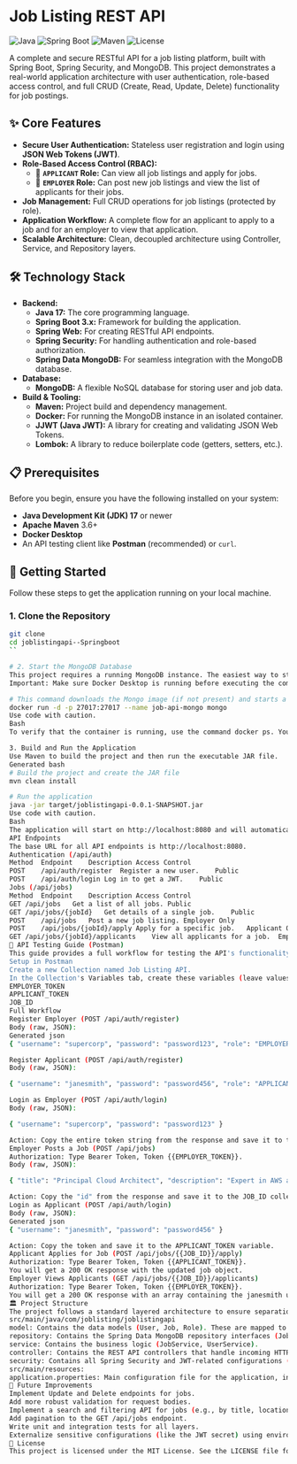 
# Job Listing REST API

![Java](https://img.shields.io/badge/Java-17-blue)
![Spring Boot](https://img.shields.io/badge/Spring_Boot-3.2.5-brightgreen)
![Maven](https://img.shields.io/badge/build-maven-red)
![License](https://img.shields.io/badge/license-MIT-lightgrey)

A complete and secure RESTful API for a job listing platform, built with Spring Boot, Spring Security, and MongoDB. This project demonstrates a real-world application architecture with user authentication, role-based access control, and full CRUD (Create, Read, Update, Delete) functionality for job postings.

## ✨ Core Features

-   **Secure User Authentication:** Stateless user registration and login using **JSON Web Tokens (JWT)**.
-   **Role-Based Access Control (RBAC):**
    -   👤 **`APPLICANT` Role:** Can view all job listings and apply for jobs.
    -   🏢 **`EMPLOYER` Role:** Can post new job listings and view the list of applicants for their jobs.
-   **Job Management:** Full CRUD operations for job listings (protected by role).
-   **Application Workflow:** A complete flow for an applicant to apply to a job and for an employer to view that application.
-   **Scalable Architecture:** Clean, decoupled architecture using Controller, Service, and Repository layers.

## 🛠️ Technology Stack

-   **Backend:**
    -   **Java 17:** The core programming language.
    -   **Spring Boot 3.x:** Framework for building the application.
    -   **Spring Web:** For creating RESTful API endpoints.
    -   **Spring Security:** For handling authentication and role-based authorization.
    -   **Spring Data MongoDB:** For seamless integration with the MongoDB database.
-   **Database:**
    -   **MongoDB:** A flexible NoSQL database for storing user and job data.
-   **Build & Tooling:**
    -   **Maven:** Project build and dependency management.
    -   **Docker:** For running the MongoDB instance in an isolated container.
    -   **JJWT (Java JWT):** A library for creating and validating JSON Web Tokens.
    -   **Lombok:** A library to reduce boilerplate code (getters, setters, etc.).

## 📋 Prerequisites

Before you begin, ensure you have the following installed on your system:
-   **Java Development Kit (JDK) 17** or newer
-   **Apache Maven** 3.6+
-   **Docker Desktop**
-   An API testing client like **Postman** (recommended) or `curl`.

## 🚀 Getting Started

Follow these steps to get the application running on your local machine.

### 1. Clone the Repository

```bash
git clone
cd joblistingapi--Springboot
``

# 2. Start the MongoDB Database
This project requires a running MongoDB instance. The easiest way to start one is with Docker.
Important: Make sure Docker Desktop is running before executing the command.

# This command downloads the Mongo image (if not present) and starts a container named "job-api-mongo"
docker run -d -p 27017:27017 --name job-api-mongo mongo
Use code with caution.
Bash
To verify that the container is running, use the command docker ps. You should see job-api-mongo in the list with a status of "Up".

3. Build and Run the Application
Use Maven to build the project and then run the executable JAR file.
Generated bash
# Build the project and create the JAR file
mvn clean install

# Run the application
java -jar target/joblistingapi-0.0.1-SNAPSHOT.jar
Use code with caution.
Bash
The application will start on http://localhost:8080 and will automatically connect to the MongoDB container.
API Endpoints
The base URL for all API endpoints is http://localhost:8080.
Authentication (/api/auth)
Method	Endpoint	Description	Access Control
POST	/api/auth/register	Register a new user.	Public
POST	/api/auth/login	Log in to get a JWT.	Public
Jobs (/api/jobs)
Method	Endpoint	Description	Access Control
GET	/api/jobs	Get a list of all jobs.	Public
GET	/api/jobs/{jobId}	Get details of a single job.	Public
POST	/api/jobs	Post a new job listing.	Employer Only
POST	/api/jobs/{jobId}/apply	Apply for a specific job.	Applicant Only
GET	/api/jobs/{jobId}/applicants	View all applicants for a job.	Employer Only
🧪 API Testing Guide (Postman)
This guide provides a full workflow for testing the API's functionality.
Setup in Postman
Create a new Collection named Job Listing API.
In the Collection's Variables tab, create these variables (leave values blank):
EMPLOYER_TOKEN
APPLICANT_TOKEN
JOB_ID
Full Workflow
Register Employer (POST /api/auth/register)
Body (raw, JSON):
Generated json
{ "username": "supercorp", "password": "password123", "role": "EMPLOYER" }

Register Applicant (POST /api/auth/register)
Body (raw, JSON):

{ "username": "janesmith", "password": "password456", "role": "APPLICANT" }

Login as Employer (POST /api/auth/login)
Body (raw, JSON):

{ "username": "supercorp", "password": "password123" }

Action: Copy the entire token string from the response and save it to the EMPLOYER_TOKEN collection variable.
Employer Posts a Job (POST /api/jobs)
Authorization: Type Bearer Token, Token {{EMPLOYER_TOKEN}}.
Body (raw, JSON):

{ "title": "Principal Cloud Architect", "description": "Expert in AWS and K8s.", "location": "Remote" }

Action: Copy the "id" from the response and save it to the JOB_ID collection variable.
Login as Applicant (POST /api/auth/login)
Body (raw, JSON):
Generated json
{ "username": "janesmith", "password": "password456" }

Action: Copy the token and save it to the APPLICANT_TOKEN variable.
Applicant Applies for Job (POST /api/jobs/{{JOB_ID}}/apply)
Authorization: Type Bearer Token, Token {{APPLICANT_TOKEN}}.
You will get a 200 OK response with the updated job object.
Employer Views Applicants (GET /api/jobs/{{JOB_ID}}/applicants)
Authorization: Type Bearer Token, Token {{EMPLOYER_TOKEN}}.
You will get a 200 OK response with an array containing the janesmith user object.
🏛️ Project Structure
The project follows a standard layered architecture to ensure separation of concerns.
src/main/java/com/joblisting/joblistingapi
model: Contains the data models (User, Job, Role). These are mapped to MongoDB documents.
repository: Contains the Spring Data MongoDB repository interfaces (JobRepository, UserRepository).
service: Contains the business logic (JobService, UserService).
controller: Contains the REST API controllers that handle incoming HTTP requests (JobController, AuthController).
security: Contains all Spring Security and JWT-related configurations (SecurityConfig, JwtUtil, etc.).
src/main/resources:
application.properties: Main configuration file for the application, including the database connection URI.
🔮 Future Improvements
Implement Update and Delete endpoints for jobs.
Add more robust validation for request bodies.
Implement a search and filtering API for jobs (e.g., by title, location).
Add pagination to the GET /api/jobs endpoint.
Write unit and integration tests for all layers.
Externalize sensitive configurations (like the JWT secret) using environment variables or a configuration server.
📄 License
This project is licensed under the MIT License. See the LICENSE file for details.

